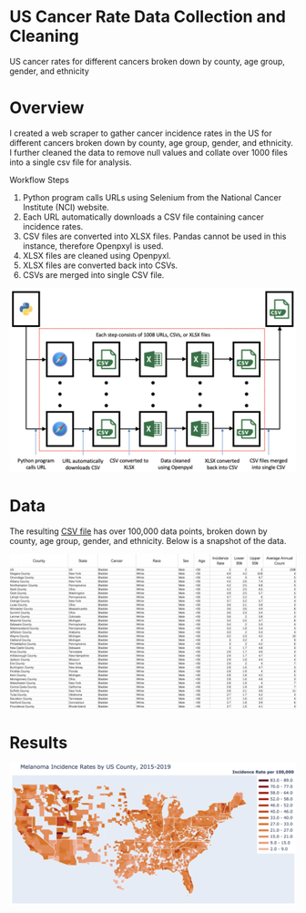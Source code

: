 # US Cancer Rate Data Collection and Cleaning

US cancer rates for different cancers broken down by county, age group, gender, and ethnicity

# Overview

I created a web scraper to gather cancer incidence rates in the US for different cancers broken down by county, age group, gender, and ethnicity.  I further cleaned the data to remove null values and collate over 1000 files into a single csv file for analysis.

Workflow Steps


1. Python program calls URLs using Selenium from the National Cancer Institute (NCI) website.
2. Each URL automatically downloads a CSV file containing cancer incidence rates.
3. CSV files are converted into XLSX files.  Pandas cannot be used in this instance, therefore Openpxyl is used.
4. XLSX files are cleaned using Openpyxl.
5. XLSX files are converted back into CSVs.
6. CSVs are merged into single CSV file.

![image 2](/images/image2.png)

# Data

The resulting [CSV file](https://raw.githubusercontent.com/denaliyinuo/cancer_rate_web_scraper_data_cleaning/main/csv/06_csv_cancer_rates/cancer_rates.csv) has over 100,000 data points, broken down by county, age group, gender, and ethnicity.  Below is a snapshot of the data.

![image 4](/images/image4.png)

# Results

![image 5](/images/image5.png)
